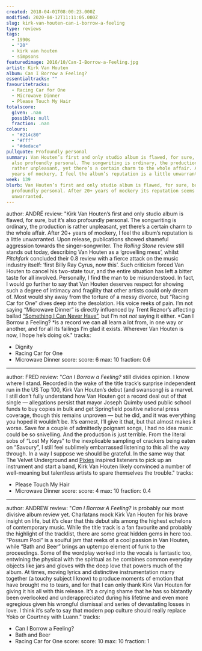 ```yaml
---
created: 2018-04-01T08:00:23.000Z
modified: 2020-04-12T11:11:05.000Z
slug: kirk-van-houten-can-i-borrow-a-feeling
type: reviews
tags:
  - 1990s
  - "20"
  - kirk van houten
  - simpsons
featuredimage: 2016/10/Can-I-Borrow-a-Feeling.jpg
artist: Kirk Van Houten
album: Can I Borrow a Feeling?
essentialtracks: ""
favouritetracks:
  - Racing Car for One
  - Microwave Dinner
  - Please Touch My Hair
totalscore:
  given: .nan
  possible: null
  fraction: .nan
colours:
  - "#214c80"
  - "#fff"
  - "#dedace"
pullquote: Profoundly personal
summary: Van Houten’s first and only studio album is flawed, for sure, but it’s
  also profoundly personal. The songwriting is ordinary, the production is
  rather unpleasant, yet there’s a certain charm to the whole affair. After 20+
  years of mockery, I feel the album’s reputation is a little unwarranted.
week: 139
blurb: Van Houten’s first and only studio album is flawed, for sure, but also
  profoundly personal. After 20+ years of mockery its reputation seems a tad
  unwarranted.
---
```

author: ANDRÉ
review: "Kirk Van Houten’s first and only studio album is flawed, for sure, but
  it’s also profoundly personal. The songwriting is ordinary, the production is
  rather unpleasant, yet there’s a certain charm to the whole affair. After 20+
  years of mockery, I feel the album’s reputation is a little unwarranted. Upon
  release, publications showed shameful aggression towards the
  singer-songwriter. The *Rolling Stone* review still stands out today,
  describing Van Houten as a ‘grovelling mess’, whilst *Pitchfork* concluded
  their 0.8 review with a fierce attack on the music industry itself: ‘first
  Billy Ray Cyrus, now this’. Such criticism forced Van Houten to cancel his
  two-state tour, and the entire situation has left a bitter taste for all
  involved. Personally, I find the man to be misunderstood. In fact, I would go
  further to say that Van Houten deserves respect for showing such a degree of
  intimacy and fragility that other artists could only dream of. Most would shy
  away from the torture of a messy divorce, but “Racing Car for One” dives deep
  into the desolation. His voice reeks of pain. I’m not saying “Microwave
  Dinner” is directly influenced by Trent Reznor’s affecting ballad [“Something
  I Can Never Have”](<https://www.youtube.com/watch?v=WAGAoy5WZWY>), but I’m not
  *not* saying it either. *Can I Borrow a Feeling? *is a record we can all learn
  a lot from, in one way or another, and for all its failings I’m glad it
  exists. Wherever Van Houten is now, I hope he’s doing ok."
tracks:
  - Dignity
  - ­Racing Car for One
  - ­Microwave Dinner
score:
  score: 6
  max: 10
  fraction: 0.6
---
author: FRED
review: "*Can I Borrow a Feeling?* still divides opinion. I know where I stand.
  Recorded in the wake of the title track’s surprise independent run in the US
  Top 100, Kirk Van Houten’s debut (and swansong) is a marvel. I still don’t
  fully understand how Van Houten got a record deal out of that single —
  allegations persist that mayor Joseph Quimby used public school funds to buy
  copies in bulk and get Springfield positive national press coverage, though
  this remains unproven — but he did, and it was everything you hoped it
  wouldn’t be. It’s earnest, I’ll give it that, but that almost makes it worse.
  Save for a couple of admittedly poignant songs, I had no idea music could be
  so snivelling. And the production is just terrible. From the literal sobs of
  “Lost My Keys” to the inexplicable sampling of crackers being eaten on
  “Savoury”, I still feel sublimely embarrassed listening to this all the way
  through. In a way I suppose we should be grateful. In the same way that The
  Velvet Underground and
  [Pixies](<reviews/pixies-doolittle/>) inspired listeners
  to pick up an instrument and start a band, Kirk Van Houten likely convinced a
  number of well-meaning but talentless artists to spare themselves the
  trouble."
tracks:
  - Please Touch My Hair
  - ­Microwave Dinner
score:
  score: 4
  max: 10
  fraction: 0.4
---
author: ANDREW
review: "*Can I Borrow A Feeling?* is probably our most divisive album review
  yet. Charlatans mock Kirk Van Houten for his brave insight on life, but it’s
  clear that this debut sits among the highest echelons of contemporary music.
  While the title track is a fan favourite and probably the highlight of the
  tracklist, there are some great hidden gems in here too. “Possum Pool” is a
  soulful jam that reeks of a cool passion in Van Houten, while “Bath and Beer”
  brings an uptempo element of funk to the proceedings. Some of the wordplay
  worked into the vocals is fantastic too, entwining the physical with the
  spiritual as he combines common everyday objects like jars and gloves with the
  deep love that powers much of the album. At times, moving lyrics and
  distinctive instrumentation marry together (a touchy subject I know) to
  produce moments of emotion that have brought me to tears, and for that I can
  only thank Kirk Van Houten for giving it his all with this release. It’s a
  crying shame that he has so blatantly been overlooked and underappreciated
  during his lifetime and even more egregious given his wrongful dismissal and
  series of devastating losses in love. I think it’s safe to say that modern pop
  culture should really replace Yoko or Courtney with Luann."
tracks:
  - Can I Borrow a Feeling?
  - ­Bath and Beer
  - ­Racing Car for One
score:
  score: 10
  max: 10
  fraction: 1
